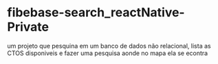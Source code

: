 # fibebase-search_reactNative-Private
um projeto que pesquina em um banco de dados não relacional, lista as CTOS disponiveis e fazer uma pesquisa aonde no mapa ela se econtra
